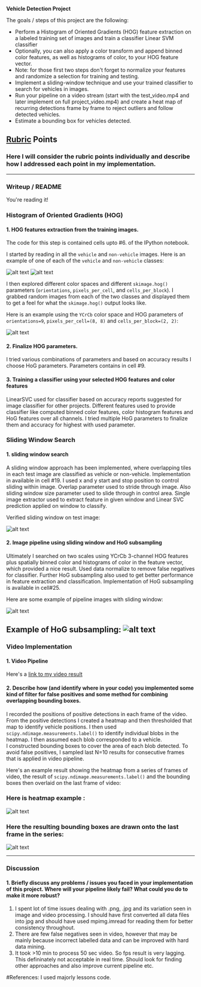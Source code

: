 **Vehicle Detection Project**

The goals / steps of this project are the following:

* Perform a Histogram of Oriented Gradients (HOG) feature extraction on a labeled training set of images and train a classifier Linear SVM classifier
* Optionally, you can also apply a color transform and append binned color features, as well as histograms of color, to your HOG feature vector. 
* Note: for those first two steps don't forget to normalize your features and randomize a selection for training and testing.
* Implement a sliding-window technique and use your trained classifier to search for vehicles in images.
* Run your pipeline on a video stream (start with the test_video.mp4 and later implement on full project_video.mp4) and create a heat map of recurring detections frame by frame to reject outliers and follow detected vehicles.
* Estimate a bounding box for vehicles detected.

[//]: # (Image References)
[image0]: ./output_images/car.png
[image1]: ./output_images/not_car.png
[image2]: ./output_images/HOG_example.jpg
[image3]: ./output_images/sliding_window.jpg
[image4]: ./output_images/sliding_windows.jpg
[image5]: ./output_images/hog_subsampling.jpg
[image6]: ./output_images/bboxes_and_heat.png
[image7]: ./output_images/output_bboxes.png
[video1]: ./project_video.mp4

## [Rubric](https://review.udacity.com/#!/rubrics/513/view) Points
### Here I will consider the rubric points individually and describe how I addressed each point in my implementation.  

---
### Writeup / README

You're reading it!

### Histogram of Oriented Gradients (HOG)

#### 1. HOG features extraction from the training images.

The code for this step is contained cells upto #6. of the IPython notebook.  

I started by reading in all the `vehicle` and `non-vehicle` images.  Here is an example of one of each of the `vehicle` and `non-vehicle` classes:

![alt text][image0]
![alt text][image1]

I then explored different color spaces and different `skimage.hog()` parameters (`orientations`, `pixels_per_cell`, and `cells_per_block`).  I grabbed random images from each of the two classes and displayed them to get a feel for what the `skimage.hog()` output looks like.

Here is an example using the `YCrCb` color space and HOG parameters of `orientations=9`, `pixels_per_cell=(8, 8)` and `cells_per_block=(2, 2)`:

![alt text][image2]

#### 2. Finalize HOG parameters.

I tried various combinations of parameters and based on accuracy results I choose HoG parameters. Parameters contains in cell #9.

#### 3. Training a classifier using your selected HOG features and color features

LinearSVC used for classifier based on accuracy reports suggested for image classifier for other projects.
Different features used to provide classifier like computed binned color features, color histogram features and HoG features over all channels.
I tried multiple HoG parameters to finalize them and accuracy for highest with used parameter.

### Sliding Window Search

#### 1. sliding window search

A sliding window approach has been implemented, where overlapping tiles in each test image are classified as vehicle or non-vehicle. 
Implementation in available in cell #19. 
I used x and y start and stop position to control sliding within image.
Overlap parameter used to stride through image. 
Also sliding window size parameter used to slide through in control area.
Single image extractor used to extract feature in given window and Linear SVC prediction applied on window to classify.

Verified sliding window on test image:

![alt text][image3]

#### 2. Image pipeline using sliding window and HoG subsampling

Ultimately I searched on two scales using YCrCb 3-channel HOG features plus spatially binned color and histograms of color in the feature vector, which provided a nice result.
Used data normalize to remove false negatives for classifier.  Further HoG subsampling also used to get better performance in feature extraction and classification.
Implementation of HoG subsampling is available in cell#25.

Here are some example of pipeline images with sliding window:

![alt text][image4]

Example of HoG subsampling:
![alt text][image5]
---

### Video Implementation

#### 1. Video Pipeline
Here's a [link to my video result](./output_images/project_video.mp4)


#### 2. Describe how (and identify where in your code) you implemented some kind of filter for false positives and some method for combining overlapping bounding boxes.

I recorded the positions of positive detections in each frame of the video.  From the positive detections I created a heatmap and then thresholded that map to identify vehicle positions. 
I then used `scipy.ndimage.measurements.label()` to identify individual blobs in the heatmap.  I then assumed each blob corresponded to a vehicle.  
I constructed bounding boxes to cover the area of each blob detected. 
To avoid false positives, I sampled last N=10 results for consecutive frames that is applied in video pipeline.

Here's an example result showing the heatmap from a series of frames of video, the result of `scipy.ndimage.measurements.label()` and the bounding boxes then overlaid on the last frame of video:

### Here is heatmap example :

![alt text][image6]

### Here the resulting bounding boxes are drawn onto the last frame in the series:
![alt text][image7]

---

### Discussion

#### 1. Briefly discuss any problems / issues you faced in your implementation of this project.  Where will your pipeline likely fail?  What could you do to make it more robust?

1. I spent lot of time issues dealing with .png, .jpg and its variation seen in image and video processing.
   I should have first converted all data files into jpg and should have used mpimg.imread for reading them for better consistency throughout.
2. There are few false negatives seen in video, however that may be mainly because incorrect labelled data and can be improved with hard data mining.
3. It took >10 min to process 50 sec video. So fps result is very lagging. This defininately not acceptable in real time. Should look for finding other approaches and also improve current pipeline etc. 

#References: I used majorly lessons code.
